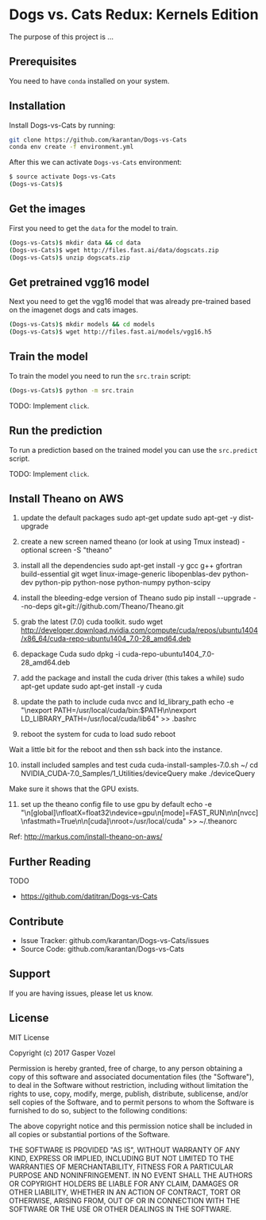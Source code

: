 
Dogs vs. Cats Redux: Kernels Edition
====================================

The purpose of this project is ...


Prerequisites
-------------

You need to have ``conda`` installed on your system.


Installation
------------

Install Dogs-vs-Cats by running:

```bash
git clone https://github.com/karantan/Dogs-vs-Cats
conda env create -f environment.yml
```

After this we can activate ``Dogs-vs-Cats`` environment:

```bash
$ source activate Dogs-vs-Cats
(Dogs-vs-Cats)$ 
```

Get the images
--------------

First you need to get the ``data`` for the model to train.

```bash
(Dogs-vs-Cats)$ mkdir data && cd data
(Dogs-vs-Cats)$ wget http://files.fast.ai/data/dogscats.zip
(Dogs-vs-Cats)$ unzip dogscats.zip
```

Get pretrained vgg16 model
--------------------------

Next you need to get the vgg16 model that was already pre-trained based on the
imagenet dogs and cats images.

```bash
(Dogs-vs-Cats)$ mkdir models && cd models
(Dogs-vs-Cats)$ wget http://files.fast.ai/models/vgg16.h5
```


Train the model
---------------

To train the model you need to run the ``src.train`` script:


```bash
(Dogs-vs-Cats)$ python -m src.train
```

TODO: Implement ``click``.


Run the prediction
------------------

To run a prediction based on the trained model you can use the ``src.predict``
script.

TODO: Implement ``click``.


Install Theano on AWS
---------------------

1) update the default packages
sudo apt-get update
sudo apt-get -y dist-upgrade

2) create a new screen named theano (or look at using Tmux instead) - optional
screen -S "theano"

3) install all the dependencies
sudo apt-get install -y gcc g++ gfortran build-essential git wget linux-image-generic libopenblas-dev python-dev python-pip python-nose python-numpy python-scipy

4) install the bleeding-edge version of Theano
sudo pip install --upgrade --no-deps git+git://github.com/Theano/Theano.git

5) grab the latest (7.0) cuda toolkit.
sudo wget http://developer.download.nvidia.com/compute/cuda/repos/ubuntu1404/x86_64/cuda-repo-ubuntu1404_7.0-28_amd64.deb

6) depackage Cuda
sudo dpkg -i cuda-repo-ubuntu1404_7.0-28_amd64.deb

7) add the package and install the cuda driver (this takes a while)
sudo apt-get update
sudo apt-get install -y cuda

8) update the path to include cuda nvcc and ld_library_path
echo -e "\nexport PATH=/usr/local/cuda/bin:$PATH\n\nexport LD_LIBRARY_PATH=/usr/local/cuda/lib64" >> .bashrc

9) reboot the system for cuda to load
sudo reboot

Wait a little bit for the reboot and then ssh back into the instance.

10) install included samples and test cuda
cuda-install-samples-7.0.sh ~/
cd NVIDIA\_CUDA-7.0\_Samples/1\_Utilities/deviceQuery
make
./deviceQuery

Make sure it shows that the GPU exists.

11) set up the theano config file to use gpu by default
echo -e "\n[global]\nfloatX=float32\ndevice=gpu\n[mode]=FAST_RUN\n\n[nvcc]\nfastmath=True\n\n[cuda]\nroot=/usr/local/cuda" >> ~/.theanorc


Ref: http://markus.com/install-theano-on-aws/


Further Reading
---------------

TODO

- https://github.com/datitran/Dogs-vs-Cats


Contribute
----------

- Issue Tracker: github.com/karantan/Dogs-vs-Cats/issues
- Source Code: github.com/karantan/Dogs-vs-Cats

Support
-------

If you are having issues, please let us know.

License
-------

MIT License

Copyright (c) 2017 Gasper Vozel

Permission is hereby granted, free of charge, to any person obtaining a copy
of this software and associated documentation files (the "Software"), to deal
in the Software without restriction, including without limitation the rights
to use, copy, modify, merge, publish, distribute, sublicense, and/or sell
copies of the Software, and to permit persons to whom the Software is
furnished to do so, subject to the following conditions:

The above copyright notice and this permission notice shall be included in all
copies or substantial portions of the Software.

THE SOFTWARE IS PROVIDED "AS IS", WITHOUT WARRANTY OF ANY KIND, EXPRESS OR
IMPLIED, INCLUDING BUT NOT LIMITED TO THE WARRANTIES OF MERCHANTABILITY,
FITNESS FOR A PARTICULAR PURPOSE AND NONINFRINGEMENT. IN NO EVENT SHALL THE
AUTHORS OR COPYRIGHT HOLDERS BE LIABLE FOR ANY CLAIM, DAMAGES OR OTHER
LIABILITY, WHETHER IN AN ACTION OF CONTRACT, TORT OR OTHERWISE, ARISING FROM,
OUT OF OR IN CONNECTION WITH THE SOFTWARE OR THE USE OR OTHER DEALINGS IN THE
SOFTWARE.
